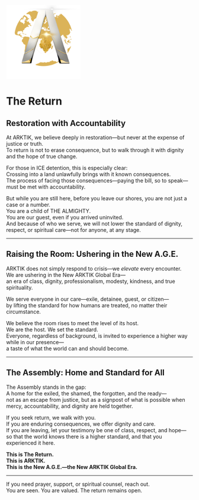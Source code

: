 <img src="../assets/ARKTIK%20Logo.png" alt="ARKTIK Logo" width="200">

# The Return

## Restoration with Accountability

At ARKTIK, we believe deeply in restoration—but never at the expense of justice or truth.  
To return is not to erase consequence, but to walk through it with dignity and the hope of true change.

For those in ICE detention, this is especially clear:  
Crossing into a land unlawfully brings with it known consequences.  
The process of facing those consequences—paying the bill, so to speak—must be met with accountability.

But while you are still here, before you leave our shores, you are not just a case or a number.  
You are a child of THE ALMIGHTY.  
You are our guest, even if you arrived uninvited.  
And because of who we serve, we will not lower the standard of dignity, respect, or spiritual care—not for anyone, at any stage.

---

## Raising the Room: Ushering in the New A.G.E.

ARKTIK does not simply respond to crisis—we *elevate* every encounter.  
We are ushering in the New ARKTIK Global Era—  
an era of class, dignity, professionalism, modesty, kindness, and true spirituality.

We serve everyone in our care—exile, detainee, guest, or citizen—  
by lifting the standard for how humans are treated, no matter their circumstance.

We believe the room rises to meet the level of its host.  
We are the host. We set the standard.  
Everyone, regardless of background, is invited to experience a higher way while in our presence—  
a taste of what the world can and should become.

---

## The Assembly: Home and Standard for All

The Assembly stands in the gap:  
A home for the exiled, the shamed, the forgotten, and the ready—  
not as an escape from justice, but as a signpost of what is possible when mercy, accountability, and dignity are held together.

If you seek return, we walk with you.  
If you are enduring consequences, we offer dignity and care.  
If you are leaving, let your testimony be one of class, respect, and hope—  
so that the world knows there is a higher standard, and that you experienced it here.

**This is The Return.  
This is ARKTIK.  
This is the New A.G.E.—the New ARKTIK Global Era.**

---

If you need prayer, support, or spiritual counsel, reach out.  
You are seen. You are valued. The return remains open.

